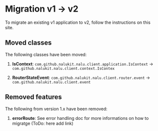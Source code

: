 # Migration v1 -> v2

To migrate an existing v1 application to v2, follow the instructions on this site.

## Moved classes
The following classes have been moved:

1. **IsContext**: `com.github.nalukit.nalu.client.application.IsContext` -> `com.github.nalukit.nalu.client.context.IsContex`

2. **RouterStateEvent**: `com.github.nalukit.nalu.client.router.event` -> `com.github.nalukit.nalu.client.event`

## Removed features
The following from version 1.x have been removed: 

1. **errorRoute**: See error handling doc for more informations on how to migratge (ToDo: here add link)
